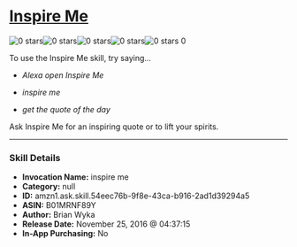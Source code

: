# [Inspire Me](http://alexa.amazon.com/#skills/amzn1.ask.skill.54eec76b-9f8e-43ca-b916-2ad1d39294a5)
![0 stars](../../images/ic_star_border_black_18dp_1x.png)![0 stars](../../images/ic_star_border_black_18dp_1x.png)![0 stars](../../images/ic_star_border_black_18dp_1x.png)![0 stars](../../images/ic_star_border_black_18dp_1x.png)![0 stars](../../images/ic_star_border_black_18dp_1x.png) 0

To use the Inspire Me skill, try saying...

* *Alexa open Inspire Me*

* *inspire me*

* *get the quote of the day*

Ask Inspire Me for an inspiring quote or to lift your spirits.

***

### Skill Details

* **Invocation Name:** inspire me
* **Category:** null
* **ID:** amzn1.ask.skill.54eec76b-9f8e-43ca-b916-2ad1d39294a5
* **ASIN:** B01MRNF89Y
* **Author:** Brian Wyka
* **Release Date:** November 25, 2016 @ 04:37:15
* **In-App Purchasing:** No
